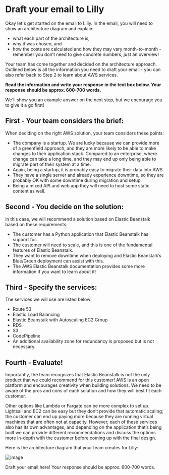 # Draft your email to Lilly
Okay let's get started on the email to Lilly. In the email, you will need to show an architecture diagram and explain: 

- what each part of the architecture is,
- why it was chosen, and
- how the costs are calculated and how they may vary month-to-month - remember you don’t need to give concrete numbers, just an overview!

Your team has come together and decided on the architecture approach. Outlined below is all the information you need to draft your email - you can also refer back to Step 2 to learn about AWS services. 

**Read the information and write your response in the text box below. Your response should be approx. 600-700 words.**

We'll show you an example answer on the next step, but we encourage you to give it a go first! 


## First - Your team considers the brief:

When deciding on the right AWS solution, your team considers these points:

- The company is a startup. We are lucky because we can provide more of a greenfield approach, and they are more likely to be able to make changes to their application stack. Compared to an enterprise, where change can take a long time, and they may end up only being able to migrate part of their system at a time.
- Again, being a startup, it is probably easy to migrate their data into AWS.
- They have a single server and already experience downtime, so they are probably OK with some downtime during migration and setup.
- Being a mixed API and web app they will need to host some static content as well.

## Second - You decide on the solution: 

In this case, we will recommend a solution based on Elastic Beanstalk based on these requirements:

- The customer has a Python application that Elastic Beanstalk has support for.
- The customer will need to scale, and this is one of the fundamental features of Elastic Beanstalk.
- They want to remove downtime when deploying and Elastic Beanstalk’s Blue/Green deployment can assist with this.
- The AWS Elastic Beanstalk documentation provides some more information if you want to learn about it! 


## Third - Specify the services: 

The services we will use are listed below: 

- Route 53
- Elastic Load Balancing
- Elastic Beanstalk with Autoscaling EC2 Group
- RDS
- S3
- CodePipeline
- An additional availability zone for redundancy is proposed but is not necessary.


## Fourth - Evaluate!

Importantly, the team recognizes that Elastic Beanstalk is not the only product that we could recommend for this customer! AWS is an open platform and encourages creativity when building solutions. We need to be aware of the pros and cons of each solution and how they will best fit each customer.

Other options like Lambda or Fargate can be more complex to set up. Lightsail and EC2 can be easy but they don’t provide that automatic scaling; the customer can end up paying more because they are running virtual machines that are often not at capacity. However, each of these services also has its own advantages, and depending on the application that’s being built we can provide different recommendations and discuss the options more in-depth with the customer before coming up with the final design.

Here is the architecture diagram that your team creates for Lilly:

![image](https://github.com/Phatd299/practice-AWS-architecture/assets/110618138/d5ff7cbb-0fc3-49d7-a7c9-e237283ef212)


Draft your email here!  Your response should be approx. 600-700 words. 
